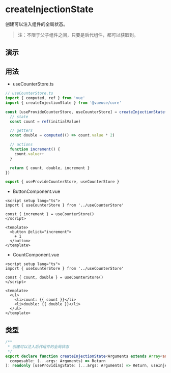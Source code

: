 # createInjectionState

创建可以注入组件的全局状态。

> 注：不限于父子组件之间，只要是后代组件，都可以获取到。

## 演示

<demo src="./demo.vue" title="createInjectionState" desc="将状态注入到后代组件中"></demo>

## 用法

-   useCounterStore.ts

```ts
// useCounterStore.ts
import { computed, ref } from 'vue'
import { createInjectionState } from '@vueuse/core'

const [useProvideCounterStore, useCounterStore] = createInjectionState((initialValue: number) => {
  // state
  const count = ref(initialValue)

  // getters
  const double = computed(() => count.value * 2)

  // actions
  function increment() {
    count.value++
  }

  return { count, double, increment }
})

export { useProvideCounterStore, useCounterStore }
```

-   ButtonComponent.vue

```vue
<script setup lang="ts">
import { useCounterStore } from '../useCounterStore'

const { increment } = useCounterStore()
</script>

<template>
  <button @click="increment">
    + 1
  </button>
</template>
```

-   CountComponent.vue

```vue
<script setup lang="ts">
import { useCounterStore } from '../useCounterStore'

const { count, double } = useCounterStore()
</script>

<template>
  <ul>
    <li>count: {{ count }}</li>
    <li>double: {{ double }}</li>
  </ul>
</template>
```

## 类型

```ts
/**
 * 创建可以注入后代组件的全局状态
 */
export declare function createInjectionState<Arguments extends Array<any>, Return>(
  composable: (...args: Arguments) => Return
): readonly [useProvidingState: (...args: Arguments) => Return, useInjectedState: () => Return | undefined]
```
